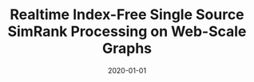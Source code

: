 ---
title: "Realtime Index-Free Single Source SimRank Processing on Web-Scale Graphs"
collection: publications
date: 2020-01-01
publishDate: 2020-10-17T14:59:13.218688Z
authors: ["Jieming Shi", "Tianyuan Jin", "Renchi Yang*", "Xiaokui Xiao", "Yin Yang"]
publication_types: ["2"]
abstract: ""
featured: false
venue: "Proceedings of the VLDB Endowment (PVLDB)"
paperurl: "http://www.vldb.org/pvldb/vol13/p966-shi.pdf"
github: "https://github.com/jmshi123/SimPush"
doi: "10.14778/3384345.3384347"
---